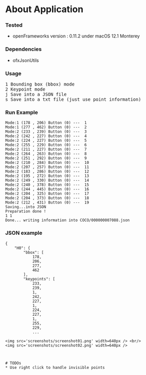 # About Application

### Tested
* openFrameworks version : 0.11.2 under macOS 12.1 Monterey

### Dependencies
* ofxJsonUtils

### Usage

<kbd>1<kbd> Bounding box (bbox) mode <br/>
<kbd>2<kbd> Keypoint mode <br/>
<kbd>j<kbd> Save into a JSON file <br/>
<kbd>s<kbd> Save into a txt file (just use point information)<br/>

### Run Example

```
Mode:1 (178 , 206) Button (0) ---  1
Mode:1 (277 , 462) Button (0) ---  2
Mode:2 (233 , 239) Button (0) ---  3
Mode:2 (242 , 227) Button (0) ---  4
Mode:2 (224 , 227) Button (0) ---  5
Mode:2 (255 , 229) Button (0) ---  6
Mode:2 (211 , 227) Button (0) ---  7
Mode:2 (264 , 263) Button (0) ---  8
Mode:2 (251 , 292) Button (0) ---  9
Mode:2 (210 , 284) Button (0) ---  10
Mode:2 (207 , 257) Button (0) ---  11
Mode:2 (183 , 286) Button (0) ---  12
Mode:2 (195 , 272) Button (0) ---  13
Mode:2 (249 , 330) Button (0) ---  14
Mode:2 (240 , 378) Button (0) ---  15
Mode:2 (244 , 445) Button (0) ---  16
Mode:2 (204 , 325) Button (0) ---  17
Mode:2 (204 , 373) Button (0) ---  18
Mode:2 (212 , 431) Button (0) ---  19
Saving...into JSON
Preparation done !
1 1
Done... writing information into COCO/000000007088.json
```


### JSON example
```
{
    "H0": {
        "bbox": [
            178,
            206,
            277,
            462
        ],
        "keypoints": [
            233,
            239,
            1,
            242,
            227,
            1,
            224,
            227,
            1,
            255,
            229,
            ...

<img src='screenshots/screenshot01.png' width=640px /> <br/>
<img src='screenshots/screenshot02.png' width=640px />



# TODOs
* Use right click to handle invisible points